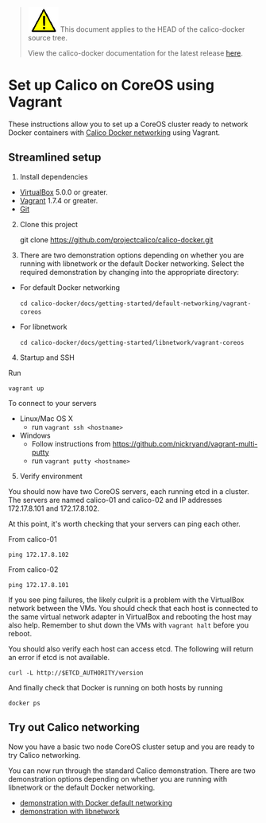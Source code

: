 <!--- master only -->
> ![warning](../images/warning.png) This document applies to the HEAD of the calico-docker source tree.
>
> View the calico-docker documentation for the latest release [here](https://github.com/projectcalico/calico-docker/blob/v0.9.0/README.md).
<!--- else
> You are viewing the calico-docker documentation for release **release**.
<!--- end of master only -->

# Set up Calico on CoreOS using Vagrant

These instructions allow you to set up a CoreOS cluster ready to network Docker containers with 
[Calico Docker networking][calico-networking] using Vagrant.

## Streamlined setup

1) Install dependencies

* [VirtualBox][virtualbox] 5.0.0 or greater.
* [Vagrant][vagrant] 1.7.4 or greater.
* [Git][git]

<!--- master only -->
2) Clone this project

    git clone https://github.com/projectcalico/calico-docker.git
<!--- else
2) Clone this project, and checkout the **release** release

    git clone https://github.com/projectcalico/calico-docker.git
    git checkout tags/**release**
<!--- end of master only -->
    
3) There are two demonstration options depending on whether you are running with libnetwork or 
the default Docker networking.  Select the required demonstration by changing into the appropriate directory:

  - For default Docker networking
  
    ```cd calico-docker/docs/getting-started/default-networking/vagrant-coreos```
    
  - For libnetwork
  
    ```cd calico-docker/docs/getting-started/libnetwork/vagrant-coreos```
    
4) Startup and SSH

Run

    vagrant up

To connect to your servers
* Linux/Mac OS X
    * run `vagrant ssh <hostname>`
* Windows
    * Follow instructions from https://github.com/nickryand/vagrant-multi-putty
    * run `vagrant putty <hostname>`

5) Verify environment

You should now have two CoreOS servers, each running etcd in a cluster. The servers are named calico-01 and calico-02 
and IP addresses 172.17.8.101 and 172.17.8.102.

At this point, it's worth checking that your servers can ping each other.

From calico-01

    ping 172.17.8.102

From calico-02

    ping 172.17.8.101

If you see ping failures, the likely culprit is a problem with the VirtualBox network between the VMs.  You should 
check that each host is connected to the same virtual network adapter in VirtualBox and rebooting the host may also 
help.  Remember to shut down the VMs with `vagrant halt` before you reboot.

You should also verify each host can access etcd.  The following will return an error if etcd is not available.

    curl -L http://$ETCD_AUTHORITY/version

And finally check that Docker is running on both hosts by running

    docker ps
    
## Try out Calico networking
Now you have a basic two node CoreOS cluster setup and you are ready to try Calico networking.

You can now run through the standard Calico demonstration.  There are two demonstration options depending on 
whether you are running with libnetwork or the default Docker networking.

- [demonstration with Docker default networking](default-networking/Demonstration.md)
- [demonstration with libnetwork](libnetwork/Demonstration.md) 


[calico-networking]: https://github.com/projectcalico/calico-docker
[virtualbox]: https://www.virtualbox.org/
[vagrant]: https://www.vagrantup.com/downloads.html
[using-coreos]: http://coreos.com/docs/using-coreos/
[git]: http://git-scm.com/
